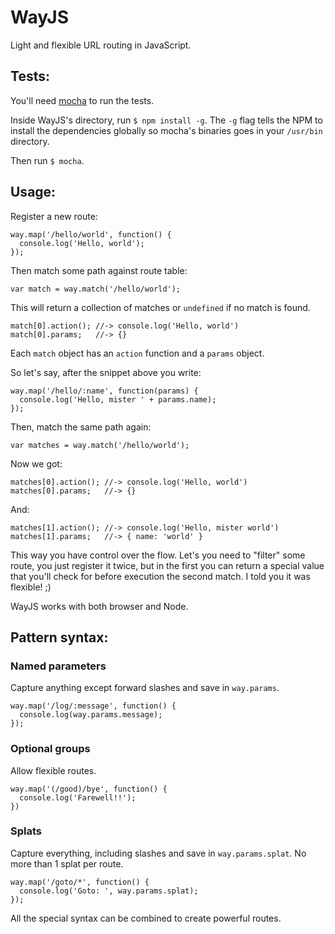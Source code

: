 # WayJS

Light and flexible URL routing in JavaScript.

## Tests:

You'll need [mocha](https://github.com/visionmedia/mocha) to run the tests.

Inside WayJS's directory, run `$ npm install -g`. The `-g` flag tells the NPM to install the dependencies globally so mocha's binaries goes in your `/usr/bin` directory.

Then run `$ mocha`.

## Usage:

Register a new route:

    way.map('/hello/world', function() {
      console.log('Hello, world');
    });

Then match some path against route table:

    var match = way.match('/hello/world');

This will return a collection of matches or `undefined` if no match is found.

    match[0].action(); //-> console.log('Hello, world')
    match[0].params;   //-> {}

Each `match` object has an `action` function and a `params` object.

So let's say, after the snippet above you write:

    way.map('/hello/:name', function(params) {
      console.log('Hello, mister ' + params.name);
    });

Then, match the same path again:

    var matches = way.match('/hello/world');

Now we got:

    matches[0].action(); //-> console.log('Hello, world')
    matches[0].params;   //-> {}

And:

    matches[1].action(); //-> console.log('Hello, mister world')
    matches[1].params;   //-> { name: 'world' }

This way you have control over the flow. Let's you need to "filter" some route, you just register it twice, but in the first you can return a special value that you'll check for before execution the second match. I told you it was flexible! ;)

WayJS works with both browser and Node.

## Pattern syntax:

### Named parameters

Capture anything except forward slashes and save in `way.params`.

    way.map('/log/:message', function() {
      console.log(way.params.message);
    });

### Optional groups

Allow flexible routes.

    way.map('(/good)/bye', function() {
      console.log('Farewell!!');
    })

### Splats

Capture everything, including slashes and save in `way.params.splat`. No more than 1 splat per route.

    way.map('/goto/*', function() {
      console.log('Goto: ', way.params.splat);
    });

All the special syntax can be combined to create powerful routes.

